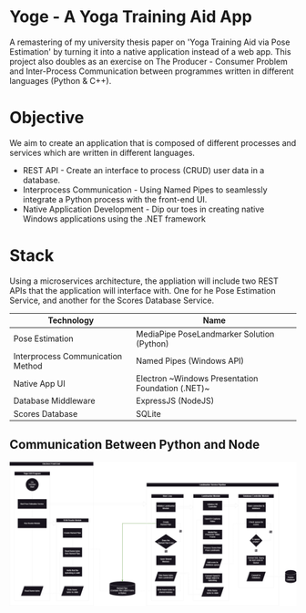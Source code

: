 # Yoge - A Yoga Training Aid App

A remastering of my university thesis paper on 'Yoga Training Aid via Pose Estimation' by turning it into a native application instead of a web app.
This project also doubles as an exercise on The Producer - Consumer Problem and Inter-Process Communication between programmes written in different languages (Python & C++).

# Objective
We aim to create an application that is composed of different processes and services which are written in different languages.
 - REST API - Create an interface to process (CRUD) user data in a database. 
 - Interprocess Communication - Using Named Pipes to seamlessly integrate a Python process with the front-end UI.
 - Native Application Development - Dip our toes in creating native Windows applications using the .NET framework 

# Stack
Using a microservices architecture, the appliation will include two REST APIs that the application will interface with. One for he Pose Estimation Service, and another for the Scores Database Service.

|Technology|Name|
|--|--|
| Pose Estimation | MediaPipe PoseLandmarker Solution (Python) |
| Interprocess Communication Method | Named Pipes (Windows API) |
| Native App UI | Electron ~Windows Presentation Foundation (.NET)~ |
| Database Middleware | ExpressJS (NodeJS) |
| Scores Database | SQLite |

## Communication Between Python and Node
![image](./docs/archi.drawio.png)